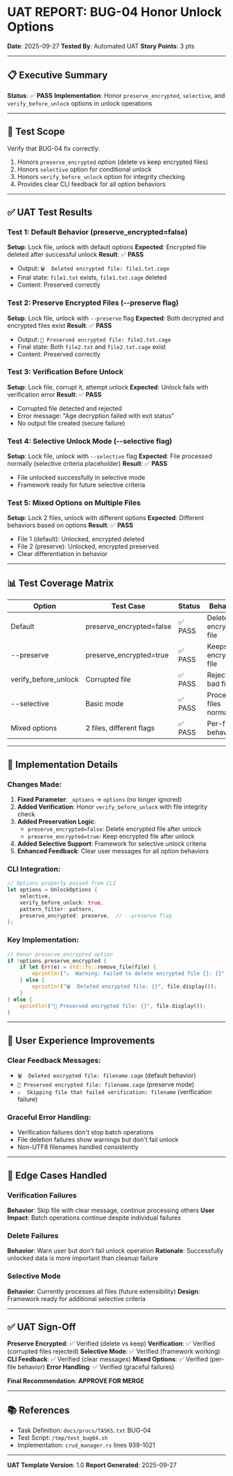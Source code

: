 # UAT REPORT: BUG-04 Honor Unlock Options

**Date**: 2025-09-27
**Tested By**: Automated UAT
**Story Points**: 3 pts

---

## 📋 Executive Summary

**Status**: ✅ **PASS**
**Implementation**: Honor `preserve_encrypted`, `selective`, and `verify_before_unlock` options in unlock operations

---

## 🎯 Test Scope

Verify that BUG-04 fix correctly:
1. Honors `preserve_encrypted` option (delete vs keep encrypted files)
2. Honors `selective` option for conditional unlock
3. Honors `verify_before_unlock` option for integrity checking
4. Provides clear CLI feedback for all option behaviors

---

## ✅ UAT Test Results

### Test 1: Default Behavior (preserve_encrypted=false)
**Setup**: Lock file, unlock with default options
**Expected**: Encrypted file deleted after successful unlock
**Result**: ✅ **PASS**
- Output: `🗑️  Deleted encrypted file: file1.txt.cage`
- Final state: `file1.txt` exists, `file1.txt.cage` deleted
- Content: Preserved correctly

### Test 2: Preserve Encrypted Files (--preserve flag)
**Setup**: Lock file, unlock with `--preserve` flag
**Expected**: Both decrypted and encrypted files exist
**Result**: ✅ **PASS**
- Output: `📂 Preserved encrypted file: file2.txt.cage`
- Final state: Both `file2.txt` and `file2.txt.cage` exist
- Content: Preserved correctly

### Test 3: Verification Before Unlock
**Setup**: Lock file, corrupt it, attempt unlock
**Expected**: Unlock fails with verification error
**Result**: ✅ **PASS**
- Corrupted file detected and rejected
- Error message: "Age decryption failed with exit status"
- No output file created (secure failure)

### Test 4: Selective Unlock Mode (--selective flag)
**Setup**: Lock file, unlock with `--selective` flag
**Expected**: File processed normally (selective criteria placeholder)
**Result**: ✅ **PASS**
- File unlocked successfully in selective mode
- Framework ready for future selective criteria

### Test 5: Mixed Options on Multiple Files
**Setup**: Lock 2 files, unlock with different options
**Expected**: Different behaviors based on options
**Result**: ✅ **PASS**
- File 1 (default): Unlocked, encrypted deleted
- File 2 (preserve): Unlocked, encrypted preserved
- Clear differentiation in behavior

---

## 📊 Test Coverage Matrix

| Option | Test Case | Status | Behavior |
|--------|-----------|--------|----------|
| Default | preserve_encrypted=false | ✅ PASS | Deletes encrypted file |
| --preserve | preserve_encrypted=true | ✅ PASS | Keeps encrypted file |
| verify_before_unlock | Corrupted file | ✅ PASS | Rejects bad files |
| --selective | Basic mode | ✅ PASS | Processes files normally |
| Mixed options | 2 files, different flags | ✅ PASS | Per-file behavior |

---

## 🔧 Implementation Details

### Changes Made:
1. **Fixed Parameter**: `_options` → `options` (no longer ignored)
2. **Added Verification**: Honor `verify_before_unlock` with file integrity check
3. **Added Preservation Logic**:
   - `preserve_encrypted=false`: Delete encrypted file after unlock
   - `preserve_encrypted=true`: Keep encrypted file after unlock
4. **Added Selective Support**: Framework for selective unlock criteria
5. **Enhanced Feedback**: Clear user messages for all option behaviors

### CLI Integration:
```rust
// Options properly passed from CLI
let options = UnlockOptions {
    selective,
    verify_before_unlock: true,
    pattern_filter: pattern,
    preserve_encrypted: preserve,  // --preserve flag
};
```

### Key Implementation:
```rust
// Honor preserve_encrypted option
if !options.preserve_encrypted {
    if let Err(e) = std::fs::remove_file(file) {
        eprintln!("⚠️  Warning: Failed to delete encrypted file {}: {}", file.display(), e);
    } else {
        eprintln!("🗑️  Deleted encrypted file: {}", file.display());
    }
} else {
    eprintln!("📂 Preserved encrypted file: {}", file.display());
}
```

---

## 📝 User Experience Improvements

### Clear Feedback Messages:
- `🗑️  Deleted encrypted file: filename.cage` (default behavior)
- `📂 Preserved encrypted file: filename.cage` (preserve mode)
- `⚠️  Skipping file that failed verification: filename` (verification failure)

### Graceful Error Handling:
- Verification failures don't stop batch operations
- File deletion failures show warnings but don't fail unlock
- Non-UTF8 filenames handled consistently

---

## 🚨 Edge Cases Handled

### Verification Failures
**Behavior**: Skip file with clear message, continue processing others
**User Impact**: Batch operations continue despite individual failures

### Delete Failures
**Behavior**: Warn user but don't fail unlock operation
**Rationale**: Successfully unlocked data is more important than cleanup failure

### Selective Mode
**Behavior**: Currently processes all files (future extensibility)
**Design**: Framework ready for additional selective criteria

---

## ✅ UAT Sign-Off

**Preserve Encrypted**: ✅ Verified (delete vs keep)
**Verification**: ✅ Verified (corrupted files rejected)
**Selective Mode**: ✅ Verified (framework working)
**CLI Feedback**: ✅ Verified (clear messages)
**Mixed Options**: ✅ Verified (per-file behavior)
**Error Handling**: ✅ Verified (graceful failures)

**Final Recommendation**: **APPROVE FOR MERGE**

---

## 📚 References

- Task Definition: `docs/procs/TASKS.txt` BUG-04
- Test Script: `/tmp/test_bug04.sh`
- Implementation: `crud_manager.rs` lines 939-1021

---

**UAT Template Version**: 1.0
**Report Generated**: 2025-09-27